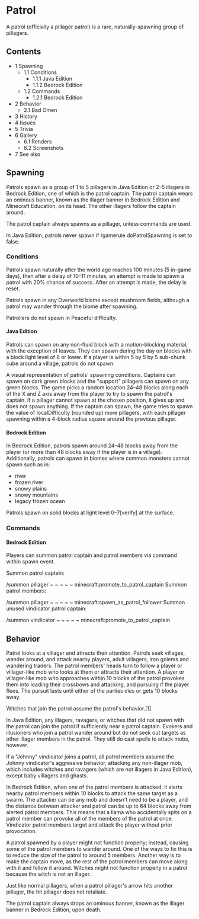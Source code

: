 # Patrol
A patrol (officially a pillager patrol)  is a rare, naturally-spawning group of pillagers.

## Contents
- 1 Spawning
	- 1.1 Conditions
		- 1.1.1 Java Edition
		- 1.1.2 Bedrock Edition
	- 1.2 Commands
		- 1.2.1 Bedrock Edition
- 2 Behavior
	- 2.1 Bad Omen
- 3 History
- 4 Issues
- 5 Trivia
- 6 Gallery
	- 6.1 Renders
	- 6.2 Screenshots
- 7 See also

## Spawning
Patrols spawn as a group of 1 to 5 pillagers in Java Edition or 2–5 illagers in Bedrock Edition, one of which is the patrol captain. The patrol captain wears an ominous banner, known as the illager banner in Bedrock Edition and Minecraft Education, on its head. The other illagers follow the captain around. 

The patrol captain always spawns as a pillager, unless commands are used.

In Java Edition, patrols never spawn if /gamerule doPatrolSpawning is set to false.

### Conditions
Patrols spawn naturally after the world age reaches 100 minutes (5 in-game days), then after a delay of 10–11 minutes, an attempt is made to spawn a patrol with 20% chance of success. After an attempt is made, the delay is reset.

Patrols spawn in any Overworld biome except mushroom fields, although a patrol may wander through the biome after spawning.

Patrollers do not spawn in Peaceful difficulty.

#### Java Edition
Patrols can spawn on any non-fluid block with a motion-blocking material, with the exception of leaves. They can spawn during the day on blocks with a block light level of 8 or lower. If a player is within 5 by 5 by 5 sub-chunk cube around a village, patrols do not spawn.

A visual representation of patrols' spawning conditions. Captains can spawn on dark green blocks and the "support" pillagers can spawn on any green blocks.
The game picks a random location 24–48 blocks along each of the X and Z axis away from the player to try to spawn the patrol's captain. If a pillager cannot spawn at the chosen position, it gives up and does not spawn anything. If the captain can spawn, the game tries to spawn the value of localDifficulty (rounded up) more pillagers, with each pillager spawning within a 4-block radius square around the previous pillager.

#### Bedrock Edition
In Bedrock Edition, patrols spawn around 24–48 blocks away from the player (or more than 48 blocks away if the player is in a village). Additionally, patrols can spawn in biomes where common monsters cannot spawn such as in:

- river
- frozen river
- snowy plains
- snowy mountains
- legacy frozen ocean

Patrols spawn on solid blocks at light level 0–7[verify] at the surface.

### Commands
#### Bedrock Edition
Players can summon patrol captain and patrol members via command within spawn event.

Summon patrol captain:

/summon pillager ~ ~ ~ ~ ~ minecraft:promote_to_patrol_captain
Summon patrol members:

/summon pillager ~ ~ ~ ~ ~ minecraft:spawn_as_patrol_follower
Summon unused vindicator patrol captain:

/summon vindicator ~ ~ ~ ~ ~ minecraft:promote_to_patrol_captain
## Behavior
Patrol looks at a villager and attracts their attention.
Patrols seek villages, wander around, and attack nearby players, adult villagers, iron golems and wandering traders. The patrol members' heads turn to follow a player or villager-like mob who looks at them or attracts their attention. A player or villager-like mob who approaches within 10 blocks of the patrol provokes them into loading their crossbows and attacking, and pursuing if the player flees. The pursuit lasts until either of the parties dies or gets 10 blocks away.

Witches that join the patrol assume the patrol's behavior.[1]

In Java Edition, any illagers, ravagers, or witches that did not spawn with the patrol can join the patrol if sufficiently near a patrol captain. Evokers and illusioners who join a patrol wander around but do not seek out targets as other illager members in the patrol. They still do cast spells to attack mobs, however.

If a "Johnny" vindicator joins a patrol, all patrol members assume the Johnny vindicator's aggressive behavior, attacking any non-illager mob, which includes witches and ravagers (which are not illagers in Java Edition), except baby villagers and ghasts. 

In Bedrock Edition, when one of the patrol members is attacked, it alerts nearby patrol members within 10 blocks to attack the same target as a swarm. The attacker can be any mob and doesn't need to be a player, and the distance between attacker and patrol can be up to 64 blocks away from alerted patrol members. This means that a llama who accidentally spits on a patrol member can provoke all of the members of the patrol at once. Vindicator patrol members target and attack the player without prior provocation.

A patrol spawned by a player might not function properly; instead, causing some of the patrol members to wander around. One of the ways to fix this is to reduce the size of the patrol to around 5 members. Another way is to make the captain move, as the rest of the patrol members can move along with it and follow it around. Witches might not function properly in a patrol because the witch is not an illager.

Just like normal pillagers, when a patrol pillager's arrow hits another pillager, the hit pillager does not retaliate.

The patrol captain always drops an ominous banner, known as the illager banner in Bedrock Edition, upon death.

